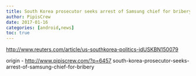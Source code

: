 ```yaml
---
title: South Korea prosecutor seeks arrest of Samsung chief for bribery
author: PipisCrew
date: 2017-01-16
categories: [android,news]
toc: true
---
```


http://www.reuters.com/article/us-southkorea-politics-idUSKBN150079

origin - http://www.pipiscrew.com/?p=6457 south-korea-prosecutor-seeks-arrest-of-samsung-chief-for-bribery